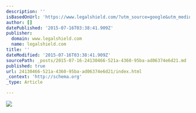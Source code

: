 ```yaml
---
description: ''
isBasedOnUrl: 'https://www.legalshield.com/?utm_source=google&utm_medium=cpc&utm_campaign=search%257Cbranded%257Cpersonal%257Cus&gclid=COCYzOrc3sYCFQYoaQodspoOsQ'
author: []
datePublished: '2015-07-16T03:38:41.909Z'
publisher:
  domain: www.legalshield.com
  name: legalshield.com
title: ''
dateModified: '2015-07-16T03:38:41.909Z'
sourcePath: _posts/2015-07-16-24130466-521a-4360-95ba-ad06374e6d21.md
published: true
url: 24130466-521a-4360-95ba-ad06374e6d21/index.html
_context: 'http://schema.org'
_type: Article

---
```

![](https://www.legalshield.com/sites/all/themes/lscorp/logo.png)